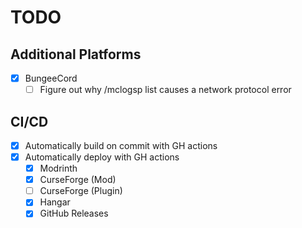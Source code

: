# TODO

## Additional Platforms
- [x] BungeeCord
  - [ ] Figure out why /mclogsp list causes a network protocol error

## CI/CD
- [x] Automatically build on commit with GH actions
- [x] Automatically deploy with GH actions
  - [x] Modrinth
  - [x] CurseForge (Mod)
  - [ ] CurseForge (Plugin)
  - [x] Hangar
  - [x] GitHub Releases
